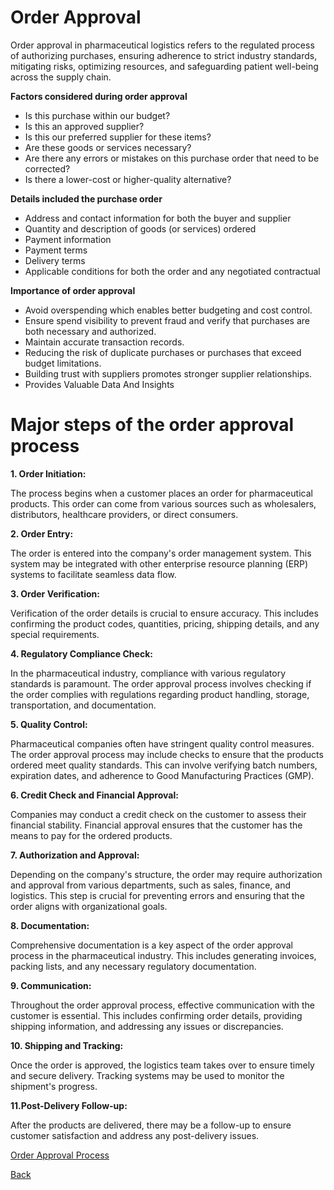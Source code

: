 # Order Approval 

Order approval in pharmaceutical logistics refers to the regulated process of authorizing purchases, ensuring adherence to strict industry standards, mitigating risks, optimizing resources, and safeguarding patient well-being across the supply chain.

**Factors considered during order approval**
* Is this purchase within our budget?
* Is this an approved supplier?
* Is this our preferred supplier for these items?
* Are these goods or services necessary?
* Are there any errors or mistakes on this purchase order that need to be corrected?
* Is there a lower-cost or higher-quality alternative?

**Details included the purchase order**
* Address and contact information for both the buyer and supplier
* Quantity and description of goods (or services) ordered
* Payment information
* Payment terms
* Delivery terms
* Applicable conditions for both the order and any negotiated contractual 

**Importance of order approval**
* Avoid overspending which enables better budgeting and cost control.
* Ensure spend visibility to prevent fraud and verify that purchases are both necessary and authorized.
* Maintain accurate transaction records.
* Reducing the risk of duplicate purchases or purchases that exceed budget limitations. 
* Building trust with suppliers promotes stronger supplier relationships. 
* Provides Valuable Data And Insights

# Major steps of the order approval process

**1. Order Initiation:**

The process begins when a customer places an order for pharmaceutical products. This order can come from various sources such as wholesalers, distributors, healthcare providers, or direct consumers.

**2. Order Entry:**

The order is entered into the company's order management system. This system may be integrated with other enterprise resource planning (ERP) systems to facilitate seamless data flow.

**3. Order Verification:**

Verification of the order details is crucial to ensure accuracy. This includes confirming the product codes, quantities, pricing, shipping details, and any special requirements.

**4. Regulatory Compliance Check:**

In the pharmaceutical industry, compliance with various regulatory standards is paramount. The order approval process involves checking if the order complies with regulations regarding product handling, storage, transportation, and documentation.

**5. Quality Control:**

Pharmaceutical companies often have stringent quality control measures. The order approval process may include checks to ensure that the products ordered meet quality standards. This can involve verifying batch numbers, expiration dates, and adherence to Good Manufacturing Practices (GMP).

**6. Credit Check and Financial Approval:**

Companies may conduct a credit check on the customer to assess their financial stability. Financial approval ensures that the customer has the means to pay for the ordered products.

**7. Authorization and Approval:**

Depending on the company's structure, the order may require authorization and approval from various departments, such as sales, finance, and logistics. This step is crucial for preventing errors and ensuring that the order aligns with organizational goals.

**8. Documentation:**

Comprehensive documentation is a key aspect of the order approval process in the pharmaceutical industry. This includes generating invoices, packing lists, and any necessary regulatory documentation.

**9. Communication:**

Throughout the order approval process, effective communication with the customer is essential. This includes confirming order details, providing shipping information, and addressing any issues or discrepancies.

**10. Shipping and Tracking:**

Once the order is approved, the logistics team takes over to ensure timely and secure delivery. Tracking systems may be used to monitor the shipment's progress.

**11.Post-Delivery Follow-up:**

After the products are delivered, there may be a follow-up to ensure customer satisfaction and address any post-delivery issues.



[Order Approval Process ](https://docs.google.com/presentation/d/183iWEMcfs_4q7W4Qiiai4KKhprCE9DXMyOuyGzStIEA/edit?usp=sharing)




 






























[Back ](https://github.com/hmislk/hmis/wiki/Pharmaceutical-Logistics)